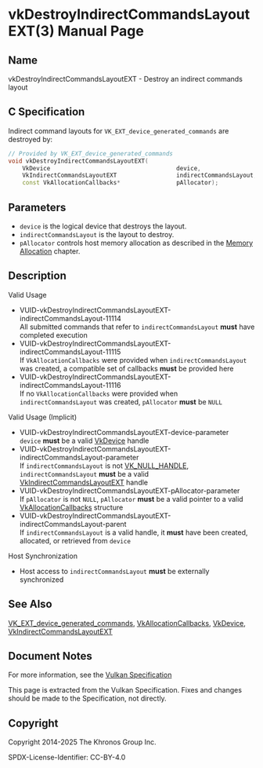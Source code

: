 # vkDestroyIndirectCommandsLayoutEXT(3) Manual Page

## Name

vkDestroyIndirectCommandsLayoutEXT - Destroy an indirect commands layout



## [](#_c_specification)C Specification

Indirect command layouts for `VK_EXT_device_generated_commands` are destroyed by:

```c++
// Provided by VK_EXT_device_generated_commands
void vkDestroyIndirectCommandsLayoutEXT(
    VkDevice                                    device,
    VkIndirectCommandsLayoutEXT                 indirectCommandsLayout,
    const VkAllocationCallbacks*                pAllocator);
```

## [](#_parameters)Parameters

- `device` is the logical device that destroys the layout.
- `indirectCommandsLayout` is the layout to destroy.
- `pAllocator` controls host memory allocation as described in the [Memory Allocation](https://registry.khronos.org/vulkan/specs/latest/html/vkspec.html#memory-allocation) chapter.

## [](#_description)Description

Valid Usage

- [](#VUID-vkDestroyIndirectCommandsLayoutEXT-indirectCommandsLayout-11114)VUID-vkDestroyIndirectCommandsLayoutEXT-indirectCommandsLayout-11114  
  All submitted commands that refer to `indirectCommandsLayout` **must** have completed execution
- [](#VUID-vkDestroyIndirectCommandsLayoutEXT-indirectCommandsLayout-11115)VUID-vkDestroyIndirectCommandsLayoutEXT-indirectCommandsLayout-11115  
  If `VkAllocationCallbacks` were provided when `indirectCommandsLayout` was created, a compatible set of callbacks **must** be provided here
- [](#VUID-vkDestroyIndirectCommandsLayoutEXT-indirectCommandsLayout-11116)VUID-vkDestroyIndirectCommandsLayoutEXT-indirectCommandsLayout-11116  
  If no `VkAllocationCallbacks` were provided when `indirectCommandsLayout` was created, `pAllocator` **must** be `NULL`

Valid Usage (Implicit)

- [](#VUID-vkDestroyIndirectCommandsLayoutEXT-device-parameter)VUID-vkDestroyIndirectCommandsLayoutEXT-device-parameter  
  `device` **must** be a valid [VkDevice](https://registry.khronos.org/vulkan/specs/latest/man/html/VkDevice.html) handle
- [](#VUID-vkDestroyIndirectCommandsLayoutEXT-indirectCommandsLayout-parameter)VUID-vkDestroyIndirectCommandsLayoutEXT-indirectCommandsLayout-parameter  
  If `indirectCommandsLayout` is not [VK\_NULL\_HANDLE](https://registry.khronos.org/vulkan/specs/latest/man/html/VK_NULL_HANDLE.html), `indirectCommandsLayout` **must** be a valid [VkIndirectCommandsLayoutEXT](https://registry.khronos.org/vulkan/specs/latest/man/html/VkIndirectCommandsLayoutEXT.html) handle
- [](#VUID-vkDestroyIndirectCommandsLayoutEXT-pAllocator-parameter)VUID-vkDestroyIndirectCommandsLayoutEXT-pAllocator-parameter  
  If `pAllocator` is not `NULL`, `pAllocator` **must** be a valid pointer to a valid [VkAllocationCallbacks](https://registry.khronos.org/vulkan/specs/latest/man/html/VkAllocationCallbacks.html) structure
- [](#VUID-vkDestroyIndirectCommandsLayoutEXT-indirectCommandsLayout-parent)VUID-vkDestroyIndirectCommandsLayoutEXT-indirectCommandsLayout-parent  
  If `indirectCommandsLayout` is a valid handle, it **must** have been created, allocated, or retrieved from `device`

Host Synchronization

- Host access to `indirectCommandsLayout` **must** be externally synchronized

## [](#_see_also)See Also

[VK\_EXT\_device\_generated\_commands](https://registry.khronos.org/vulkan/specs/latest/man/html/VK_EXT_device_generated_commands.html), [VkAllocationCallbacks](https://registry.khronos.org/vulkan/specs/latest/man/html/VkAllocationCallbacks.html), [VkDevice](https://registry.khronos.org/vulkan/specs/latest/man/html/VkDevice.html), [VkIndirectCommandsLayoutEXT](https://registry.khronos.org/vulkan/specs/latest/man/html/VkIndirectCommandsLayoutEXT.html)

## [](#_document_notes)Document Notes

For more information, see the [Vulkan Specification](https://registry.khronos.org/vulkan/specs/latest/html/vkspec.html#vkDestroyIndirectCommandsLayoutEXT)

This page is extracted from the Vulkan Specification. Fixes and changes should be made to the Specification, not directly.

## [](#_copyright)Copyright

Copyright 2014-2025 The Khronos Group Inc.

SPDX-License-Identifier: CC-BY-4.0